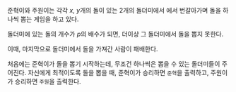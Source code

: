 준혁이와 주원이는 각각 $x$, $y$개의 돌이 있는 2개의 돌더미에서 에서 번갈아가며 돌을 하나씩 뽑는 게임을 하고 있다.

돌더미에 있는 돌의 개수가 $p$의 배수가 되면, 더이상 그 돌더미에서 돌을 뽑지 못한다.

이때, 마지막으로 돌더미에서 돌을 가져간 사람이 패배한다.

처음에는 준혁이가 돌을 뽑기 시작하는데, 무조건 하나씩은 뽑을 수 있는 돌더미들이 주어진다.
자신에게 최적이도록 돌을 뽑을 때, 준혁이가 승리하면 `준혁`을 출력하고, 주원이가 승리하면 `주원`을 출력한다.